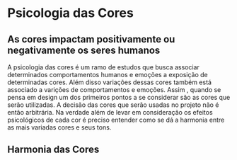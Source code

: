 # Psicologia das Cores

## As cores impactam positivamente ou negativamente os seres humanos
A psicologia das cores é um ramo de estudos que busca associar determinados comportamentos humanos e emoções a exposição de determinadas cores. Além disso variações dessas cores também está associado a varições de comportamentos e emoções. Assim , quando se pensa em design um dos primeiros pontos a se considerar são as cores que serão utilizadas. A decisão das cores que serão usadas no projeto não é então arbitrária. Na verdade além de levar em consideração os efeitos psicológicos de cada cor é preciso entender como se dá a harmonia entre as mais variadas cores e seus tons.

## Harmonia das Cores

